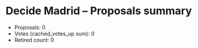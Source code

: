 # Decide Madrid – Proposals summary

- Proposals: 0
- Votes (cached_votes_up sum): 0
- Retired count: 0
